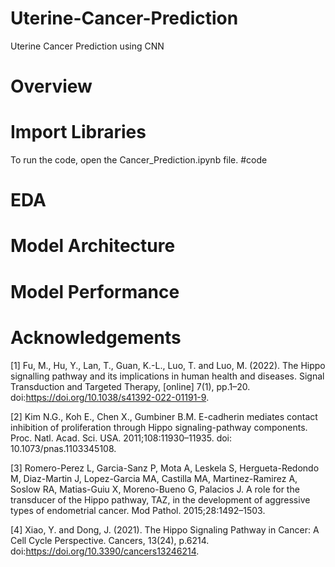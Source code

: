 # Uterine-Cancer-Prediction
Uterine Cancer Prediction using CNN
# Overview
# Import Libraries
To run the code, open the Cancer_Prediction.ipynb file.
#code

# EDA
# Model Architecture
# Model Performance
# Acknowledgements
[1] Fu, M., Hu, Y., Lan, T., Guan, K.-L., Luo, T. and Luo, M. (2022). The Hippo signalling pathway and its implications in human health and diseases. Signal Transduction and Targeted Therapy, [online] 7(1), pp.1–20. doi:https://doi.org/10.1038/s41392-022-01191-9.

[2] Kim N.G., Koh E., Chen X., Gumbiner B.M. E-cadherin mediates contact inhibition of proliferation through Hippo signaling-pathway components. Proc. Natl. Acad. Sci. USA. 2011;108:11930–11935. doi: 10.1073/pnas.1103345108.

[3] Romero-Perez L, Garcia-Sanz P, Mota A, Leskela S, Hergueta-Redondo M, Diaz-Martin J, Lopez-Garcia MA, Castilla MA, Martinez-Ramirez A, Soslow RA, Matias-Guiu X, Moreno-Bueno G, Palacios J. A role for the transducer of the Hippo pathway, TAZ, in the development of aggressive types of endometrial cancer. Mod Pathol. 2015;28:1492–1503.

[4] Xiao, Y. and Dong, J. (2021). The Hippo Signaling Pathway in Cancer: A Cell Cycle Perspective. Cancers, 13(24), p.6214. doi:https://doi.org/10.3390/cancers13246214.
